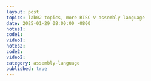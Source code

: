 ```yaml
---
layout: post
topics: lab02 topics, more RISC-V assembly language
date: 2025-01-29 08:00:00 -0800
notes1: 
code1: 
video1: 
notes2: 
code2: 
video2: 
category: assembly-language
published: true
---
```

